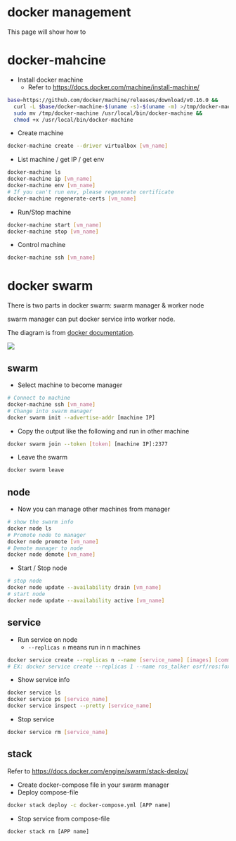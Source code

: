 # docker management

This page will show how to 

# docker-mahcine
* Install docker machine
  - Refer to https://docs.docker.com/machine/install-machine/
```bash
base=https://github.com/docker/machine/releases/download/v0.16.0 &&
  curl -L $base/docker-machine-$(uname -s)-$(uname -m) >/tmp/docker-machine &&
  sudo mv /tmp/docker-machine /usr/local/bin/docker-machine &&
  chmod +x /usr/local/bin/docker-machine
```
* Create machine
```bash
docker-machine create --driver virtualbox [vm_name]
```
* List machine / get IP / get env
```bash
docker-machine ls
docker-machine ip [vm_name]
docker-machine env [vm_name]
# If you can't run env, please regenerate certificate
docker-machine regenerate-certs [vm_name]
```
* Run/Stop machine
```bash
docker-machine start [vm_name]
docker-machine stop [vm_name]
```
* Control machine
```bash
docker-machine ssh [vm_name]
```

# docker swarm

There is two parts in docker swarm: swarm manager & worker node

swarm manager can put docker service into worker node.

The diagram is from [docker documentation](https://docs.docker.com/engine/swarm/how-swarm-mode-works/services/).

![](https://docs.docker.com/engine/swarm/images/services-diagram.png)

## swarm

* Select machine to become manager
```bash
# Connect to machine
docker-machine ssh [vm_name]
# Change into swarm manager
docker swarm init --advertise-addr [machine IP]
```
* Copy the output like the following and run in other machine
```bash
docker swarm join --token [token] [machine IP]:2377
```
* Leave the swarm
```bash
docker swarm leave
```

## node

* Now you can manage other machines from manager
```bash
# show the swarm info
docker node ls
# Promote node to manager
docker node promote [vm_name]
# Demote manager to node
docker node demote [vm_name]
```
* Start / Stop node
```bash
# stop node
docker node update --availability drain [vm_name]
# start node
docker node update --availability active [vm_name]
```

## service

* Run service on node
  - `--replicas n` means run in n machines
```bash
docker service create --replicas n --name [service_name] [images] [command]
# EX: docker service create --replicas 1 --name ros_talker osrf/ros:foxy-desktop ros2 run demo_nodes_py talker
```
* Show service info
```bash
docker service ls
docker service ps [service_name]
docker service inspect --pretty [service_name]
```
* Stop service
```bash
docker service rm [service_name]
```

## stack

Refer to https://docs.docker.com/engine/swarm/stack-deploy/

* Create docker-compose file in your swarm manager
* Deploy compose-file
```bash
docker stack deploy -c docker-compose.yml [APP name]
```
* Stop service from compose-file
```bash
docker stack rm [APP name]
```
